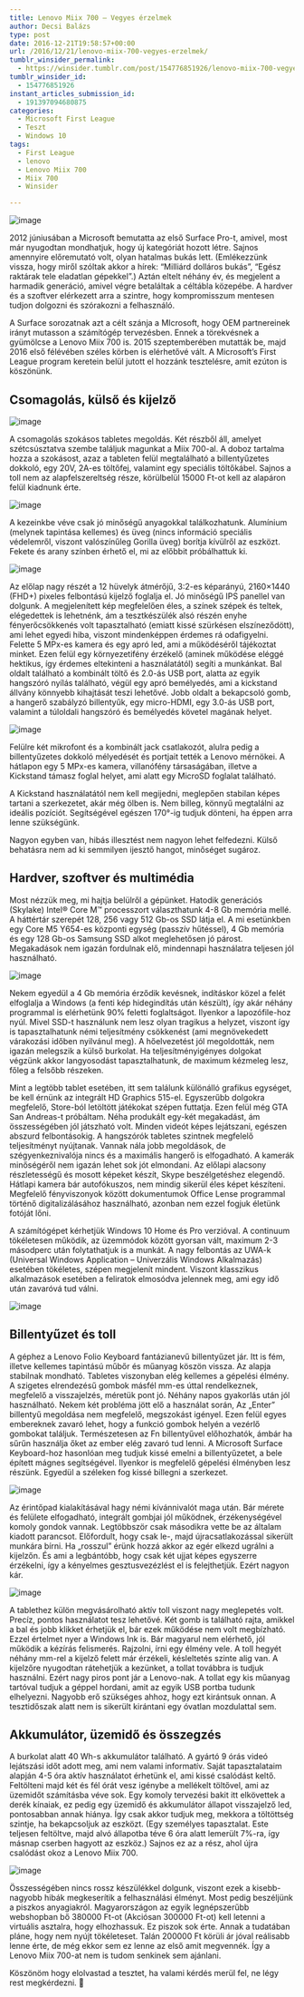 ```yaml
---
title: Lenovo Miix 700 – Vegyes érzelmek
author: Decsi Balázs
type: post
date: 2016-12-21T19:58:57+00:00
url: /2016/12/21/lenovo-miix-700-vegyes-erzelmek/
tumblr_winsider_permalink:
  - https://winsider.tumblr.com/post/154776851926/lenovo-miix-700-vegyes-érzelmek
tumblr_winsider_id:
  - 154776851926
instant_articles_submission_id:
  - 191397094680875
categories:
  - Microsoft First League
  - Teszt
  - Windows 10
tags:
  - First League
  - lenovo
  - Lenovo Miix 700
  - Miix 700
  - Winsider

---
```

![image][1]

2012 júniusában a Microsoft bemutatta az első Surface Pro-t, amivel, most már nyugodtan mondhatjuk, hogy új kategóriát hozott létre. Sajnos amennyire előremutató volt, olyan hatalmas bukás lett. (Emlékezzünk vissza, hogy miről szóltak akkor a hírek: “Milliárd dolláros bukás”, “Egész raktárak tele eladatlan gépekkel”.) Aztán eltelt néhány év, és megjelent a harmadik generáció, amivel végre betaláltak a céltábla közepébe. A hardver és a szoftver elérkezett arra a szintre, hogy kompromisszum mentesen tudjon dolgozni és szórakozni a felhasználó.

A Surface sorozatnak azt a célt szánja a MIcrosoft, hogy OEM partnereinek irányt mutasson a számítógép tervezésben. Ennek a törekvésnek a gyümölcse a Lenovo Miix 700 is. 2015 szeptemberében mutatták be, majd 2016 első félévében széles körben is elérhetővé vált. A Microsoft’s First League program keretein belül jutott el hozzánk tesztelésre, amit ezúton is köszönünk.

<!-- more -->

## **Csomagolás, külső és kijelző**

![image][2] 

A csomagolás szokásos tabletes megoldás. Két részből áll, amelyet szétcsúsztatva szembe találjuk magunkat a Miix 700-al. A doboz tartalma hozza a szokásost, azaz a tableten felül megtalálható a billentyűzetes dokkoló, egy 20V, 2A-es töltőfej, valamint egy speciális töltőkábel. Sajnos a toll nem az alapfelszereltség része, körülbelül 15000 Ft-ot kell az alapáron felül kiadnunk érte.

![image][3] 

A kezeinkbe véve csak jó minőségű anyagokkal találkozhatunk. Alumínium (melynek tapintása kellemes) és üveg (nincs információ speciális védelemről, viszont valószínűleg Gorilla üveg) borítja kívülről az eszközt. Fekete és arany színben érhető el, mi az előbbit próbálhattuk ki.

![image][4] 

Az előlap nagy részét a 12 hüvelyk átmérőjű, 3:2-es képarányú, 2160&#215;1440 (FHD+) pixeles felbontású kijelző foglalja el. Jó minőségű IPS panellel van dolgunk. A megjelenített kép megfelelően éles, a színek szépek és teltek, elégedettek is lehetnénk, ám a tesztkészülék alsó részén enyhe fényerőcsökkenés volt tapasztalható (emiatt kissé szürkésen elszíneződött), ami lehet egyedi hiba, viszont mindenképpen érdemes rá odafigyelni. Felette 5 MPx-es kamera és egy apró led, ami a működéséről tájékoztat minket. Ezen felül egy környezetifény érzékelő (aminek működése eléggé hektikus, így érdemes eltekinteni a használatától) segíti a munkánkat. Bal oldalt található a kombinált töltő és 2.0-ás USB port, alatta az egyik hangszóró nyílás található, végül egy apró bemélyedés, ami a kickstand állvány könnyebb kihajtását teszi lehetővé. Jobb oldalt a bekapcsoló gomb, a hangerő szabályzó billentyűk, egy micro-HDMI, egy 3.0-ás USB port, valamint a túloldali hangszóró és bemélyedés követel magának helyet.

![image][5] 

Felülre két mikrofont és a kombinált jack csatlakozót, alulra pedig a billentyűzetes dokkoló mélyedését és portjait tették a Lenovo mérnökei. A hátlapon egy 5 MPx-es kamera, villanófény társaságában, illetve a Kickstand támasz foglal helyet, ami alatt egy MicroSD foglalat található.

A Kickstand használatától nem kell megijedni, meglepően stabilan képes tartani a szerkezetet, akár még ölben is. Nem billeg, könnyű megtalálni az ideális pozíciót. Segítségével egészen 170°-ig tudjuk dönteni, ha éppen arra lenne szükségünk.

Nagyon egyben van, hibás illesztést nem nagyon lehet felfedezni. Külső behatásra nem ad ki semmilyen ijesztő hangot, minőséget sugároz.

## **Hardver, szoftver és multimédia**

Most nézzük meg, mi hajtja belülről a gépünket. Hatodik generációs (Skylake) Intel® Core M™ processzort választhatunk 4-8 Gb memória mellé. A háttértár szerepét 128, 256 vagy 512 Gb-os SSD látja el. A mi esetünkben egy Core M5 Y654-es központi egység (passzív hűtéssel), 4 Gb memória és egy 128 Gb-os Samsung SSD alkot meglehetősen jó párost. Megakadások nem igazán fordulnak elő, mindennapi használatra teljesen jól használható.

![image][6] 

Nekem egyedül a 4 Gb memória érződik kevésnek, indításkor közel a felét elfoglalja a Windows (a fenti kép hidegindítás után készült), így akár néhány programmal is elérhetünk 90% feletti foglaltságot. Ilyenkor a lapozófile-hoz nyúl. Mivel SSD-t használunk nem lesz olyan tragikus a helyzet, viszont így is tapasztalhatunk némi teljesítmény csökkenést (ami megnövekedett várakozási időben nyilvánul meg). A hőelvezetést jól megoldották, nem igazán melegszik a külső burkolat. Ha teljesítményigényes dolgokat végzünk akkor langyosodást tapasztalhatunk, de maximum kézmeleg lesz, főleg a felsőbb részeken.

Mint a legtöbb tablet esetében, itt sem találunk különálló grafikus egységet, be kell érnünk az integrált HD Graphics 515-el. Egyszerűbb dolgokra megfelelő, Store-ból letöltött játékokat szépen futtatja. Ezen felül még GTA San Andreas-t próbáltam. Néha produkált egy-két megakadást, ám összességében jól játszható volt. Minden videót képes lejátszani, egészen abszurd felbontásokig. A hangszórók tabletes szintnek megfelelő teljesítményt nyújtanak. Vannak nála jobb megoldások, de szégyenkeznivalója nincs és a maximális hangerő is elfogadható. A kamerák minőségéről nem igazán lehet sok jót elmondani. Az előlapi alacsony részletességű és mosott képeket készít, Skype beszélgetéshez elegendő. Hátlapi kamera bár autofókuszos, nem mindig sikerül éles képet készíteni. Megfelelő fényviszonyok között dokumentumok Office Lense programmal történő digitalizálásához használható, azonban nem ezzel fogjuk életünk fotóját lőni.

A számítógépet kérhetjük Windows 10 Home és Pro verzióval. A continuum tökéletesen működik, az üzemmódok között gyorsan vált, maximum 2-3 másodperc után folytathatjuk is a munkát. A nagy felbontás az UWA-k (Universal Windows Application – Univerzális Windows Alkalmazás) esetében tökéletes, szépen megjelenít mindent. Viszont klasszikus alkalmazások esetében a feliratok elmosódva jelennek meg, ami egy idő után zavaróvá tud válni.

![image][7] 

## **Billentyűzet és toll**

A géphez a Lenovo Folio Keyboard fantázianevű billentyűzet jár. Itt is fém, illetve kellemes tapintású műbőr és műanyag köszön vissza. Az alapja stabilnak mondható. Tabletes viszonyban elég kellemes a gépelési élmény. A szigetes elrendezésű gombok másfél mm-es úttal rendelkeznek, megfelelő a visszajelzés, méretük pont jó. Néhány napos gyakorlás után jól használható. Nekem két probléma jött elő a használat során, Az „Enter” billentyű megoldása nem megfelelő, megszokást igényel. Ezen felül egyes embereknek zavaró lehet, hogy a funkció gombok helyén a vezérlő gombokat találjuk. Természetesen az Fn billentyűvel előhozhatók, ámbár ha sűrűn használja őket az ember elég zavaró tud lenni. A Microsoft Surface Keyboard-hoz hasonlóan meg tudjuk kissé emelni a billentyűzetet, a bele épített mágnes segítségével. Ilyenkor is megfelelő gépelési élményben lesz részünk. Egyedül a széleken fog kissé billegni a szerkezet.

![image][8] 

Az érintőpad kialakításával hagy némi kívánnivalót maga után. Bár mérete és felülete elfogadható, integrált gombjai jól működnek, érzékenységével komoly gondok vannak. Legtöbbször csak másodikra vette be az általam kiadott parancsot. Előfordult, hogy csak le-, majd újracsatlakozással sikerült munkára bírni. Ha „rosszul” érünk hozzá akkor az egér elkezd ugrálni a kijelzőn. És ami a legbántóbb, hogy csak két ujjat képes egyszerre érzékelni, így a kényelmes gesztusvezézlést el is felejthetjük. Ezért nagyon kár.

![image][9] 

A tablethez külön megvásárolható aktív toll viszont nagy meglepetés volt. Precíz, pontos használatot tesz lehetővé. Két gomb is található rajta, amikkel a bal és jobb klikket érhetjük el, bár ezek működése nem volt megbízható. Ezzel értelmet nyer a Windows Ink is. Bár magyarul nem elérhető, jól működik a kézírás felismerés. Rajzolni, írni egy élmény vele. A toll hegyét néhány mm-rel a kijelző felett már érzékeli, késleltetés szinte alig van. A kijelzőre nyugodtan rátehetjük a kezünket, a tollat továbbra is tudjuk használni. Ezért nagy piros pont jár a Lenovo-nak. A tollat egy kis műanyag tartóval tudjuk a géppel hordani, amit az egyik USB portba tudunk elhelyezni. Nagyobb erő szükséges ahhoz, hogy ezt kirántsuk onnan. A tesztidőszak alatt nem is sikerült kirántani egy óvatlan mozdulattal sem.

## **Akkumulátor, üzemidő és összegzés**

A burkolat alatt 40 Wh-s akkumulátor található. A gyártó 9 órás videó lejátszási időt adott meg, ami nem valami informatív. Saját tapasztalataim alapján 4-5 óra aktív használatot érhetünk el, ami kissé csalódást keltő. Feltölteni majd két és fél órát vesz igénybe a mellékelt töltővel, ami az üzemidőt számításba véve sok. Egy komoly tervezési bakit itt elkövettek a derék kínaiak, ez pedig egy üzemidő és akkumulátor állapot visszajelző led, pontosabban annak hiánya. Így csak akkor tudjuk meg, mekkora a töltöttség szintje, ha bekapcsoljuk az eszközt. (Egy személyes tapasztalat. Este teljesen feltöltve, majd alvó állapotba téve 6 óra alatt lemerült 7%-ra, így másnap cserben hagyott az eszköz.) Sajnos ez az a rész, ahol újra csalódást okoz a Lenovo Miix 700.

![image][10] 

Összességében nincs rossz készülékkel dolgunk, viszont ezek a kisebb-nagyobb hibák megkeserítik a felhasználási élményt. Most pedig beszéljünk a piszkos anyagiakról. Magyarországon az egyik legnépszerűbb webshopban bő 380000 Ft-ot (Akciósan 300000 Ft-ot) kell letenni a virtuális asztalra, hogy elhozhassuk. Ez piszok sok érte. Annak a tudatában pláne, hogy nem nyújt tökéleteset. Talán 200000 Ft körüli ár jóval reálisabb lenne érte, de még ekkor sem ez lenne az első amit megvennék. Így a Lenovo Miix 700-at nem is tudom senkinek sem ajánlani.

Köszönöm hogy elolvastad a tesztet, ha valami kérdés merül fel, ne légy rest megkérdezni. 🙂

 [1]: https://68.media.tumblr.com/0fbfc77c33356bddfe980bdf14f4d8c9/tumblr_inline_oijzd7ic441uz1ind_540.jpg
 [2]: https://68.media.tumblr.com/f429abc03800b1d265adce21fa15fa93/tumblr_inline_oijzduxzuB1uz1ind_540.jpg
 [3]: https://68.media.tumblr.com/7b231620c456ca23b4e69d8917466278/tumblr_inline_oijzebt3AH1uz1ind_540.jpg
 [4]: https://68.media.tumblr.com/25e201a9204d0213f1b98662c20979ed/tumblr_inline_oijzeu89p01uz1ind_540.jpg
 [5]: https://68.media.tumblr.com/20a4df8d5313659fe1389a411337f05f/tumblr_inline_oijzfaXZBs1uz1ind_540.jpg
 [6]: https://68.media.tumblr.com/99605b96f908ddcc5e6924728a01e465/tumblr_inline_oijzfsPObt1uz1ind_540.jpg
 [7]: https://68.media.tumblr.com/adc799898ff3fc39acc3381944efc90a/tumblr_inline_oijzgqrVb61uz1ind_540.jpg
 [8]: https://68.media.tumblr.com/699c9534eab306aa0acfef7c52095841/tumblr_inline_oijzhq72CZ1uz1ind_540.jpg
 [9]: https://68.media.tumblr.com/81041310348ca2bb5b5e47fc593e302a/tumblr_inline_oijzicF4aH1uz1ind_540.jpg
 [10]: https://68.media.tumblr.com/230af9fdeac2b87c5c2ebdd86c7bd31d/tumblr_inline_oijzivvquk1uz1ind_540.png